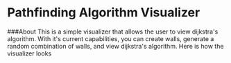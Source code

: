 # Pathfinding Algorithm Visualizer 

###About 
This is a simple visualizer that allows the user to view dijkstra's algorithm. With it's current capabilities, you can create walls, generate a random combination of walls, and view dijkstra's algorithm. Here is how the visualizer looks 
